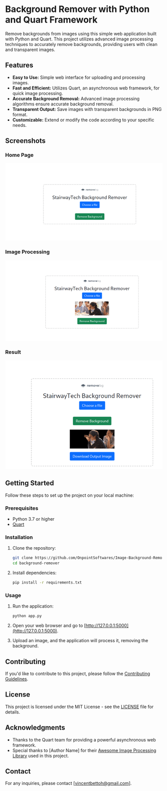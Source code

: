 # Background Remover with Python and Quart Framework

Remove backgrounds from images using this simple web application built with Python and Quart. This project utilizes advanced image processing techniques to accurately remove backgrounds, providing users with clean and transparent images.

## Features

- **Easy to Use:** Simple web interface for uploading and processing images.
- **Fast and Efficient:** Utilizes Quart, an asynchronous web framework, for quick image processing.
- **Accurate Background Removal:** Advanced image processing algorithms ensure accurate background removal.
- **Transparent Output:** Save images with transparent backgrounds in PNG format.
- **Customizable:** Extend or modify the code according to your specific needs.

## Screenshots

### Home Page

![Home Page](Screenshots/home.png)

### Image Processing

![Image Processing](Screenshots/processing.png)

### Result

![Result](Screenshots/result.png)

## Getting Started

Follow these steps to set up the project on your local machine:

### Prerequisites

- Python 3.7 or higher
- [Quart](https://pgjones.gitlab.io/quart/)

### Installation

1. Clone the repository:

    ```bash
    git clone https://github.com/OnpointSoftwares/Image-Background-Remover.git
    cd background-remover
    ```

2. Install dependencies:

    ```bash
    pip install -r requirements.txt
    ```

### Usage

1. Run the application:

    ```bash
    python app.py
    ```

2. Open your web browser and go to [http://127.0.0.1:5000](http://127.0.0.1:5000).

3. Upload an image, and the application will process it, removing the background.

## Contributing

If you'd like to contribute to this project, please follow the [Contributing Guidelines](CONTRIBUTING.md).

## License

This project is licensed under the MIT License - see the [LICENSE](LICENSE) file for details.

## Acknowledgments

- Thanks to the Quart team for providing a powerful asynchronous web framework.
- Special thanks to [Author Name] for their [Awesome Image Processing Library](https://github.com/example/image-processing-library) used in this project.

## Contact

For any inquiries, please contact [vincentbettoh@gmail.com].
